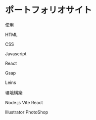 # ポートフォリオサイト

使用

HTML

CSS

Javascript

React

Gsap

Leins

環境構築

Node.js
Vite
React

Illustrator
PhotoShop
